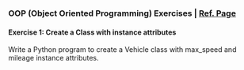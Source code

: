 ### OOP (Object Oriented Programming) Exercises | [Ref. Page](https://pynative.com/python-object-oriented-programming-oop-exercise/)
#### Exercise 1: Create a Class with instance attributes
Write a Python program to create a Vehicle class with max_speed and mileage instance attributes.